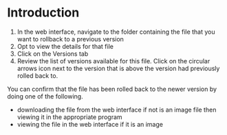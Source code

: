 # Introduction

1. In the web interface, navigate to the folder containing the file that you want to rollback to a previous version
1. Opt to view the details for that file
1. Click on the Versions tab
1. Review the list of versions available for this file. Click on the circular arrows icon next to the version that is above the version had previously rolled back to.

You can confirm that the file has been rolled back to the newer version by doing one of the following.

- downloading the file from the web interface if not is an image file then viewing it in the appropriate program
- viewing the file in the web interface if it is an image